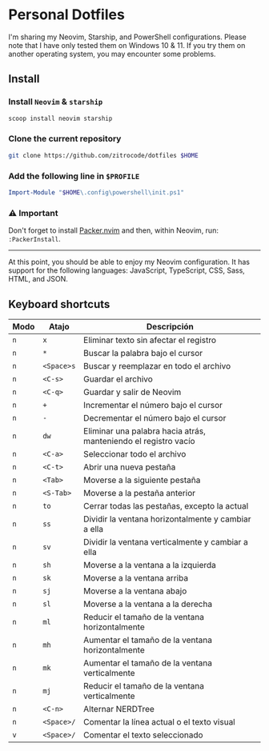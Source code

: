 # Personal Dotfiles

I'm sharing my Neovim, Starship, and PowerShell configurations. Please note that I have only tested them on Windows 10 & 11. If you try them on another operating system, you may encounter some problems.

## Install

### Install `Neovim` & `starship`

```bash
scoop install neovim starship
```

### Clone the current repository

```bash
git clone https://github.com/zitrocode/dotfiles $HOME
```

### Add the following line in `$PROFILE`

```PowerShell
Import-Module "$HOME\.config\powershell\init.ps1"
```

### ⚠ Important

Don't forget to install [Packer.nvim](https://github.com/wbthomason/packer.nvim) and then, within Neovim, run: `:PackerInstall`.

---

At this point, you should be able to enjoy my Neovim configuration. It has support for the following languages: JavaScript, TypeScript, CSS, Sass, HTML, and JSON.

## Keyboard shortcuts

| Modo | Atajo      | Descripción                                                     |
| ---- | ---------- | --------------------------------------------------------------- |
| `n`  | `x`        | Eliminar texto sin afectar el registro                          |
| `n`  | `*`        | Buscar la palabra bajo el cursor                                |
| `n`  | `<Space>s` | Buscar y reemplazar en todo el archivo                          |
| `n`  | `<C-s>`    | Guardar el archivo                                              |
| `n`  | `<C-q>`    | Guardar y salir de Neovim                                       |
| `n`  | `+`        | Incrementar el número bajo el cursor                            |
| `n`  | `-`        | Decrementar el número bajo el cursor                            |
| `n`  | `dw`       | Eliminar una palabra hacia atrás, manteniendo el registro vacío |
| `n`  | `<C-a>`    | Seleccionar todo el archivo                                     |
| `n`  | `<C-t>`    | Abrir una nueva pestaña                                         |
| `n`  | `<Tab>`    | Moverse a la siguiente pestaña                                  |
| `n`  | `<S-Tab>`  | Moverse a la pestaña anterior                                   |
| `n`  | `to`       | Cerrar todas las pestañas, excepto la actual                    |
| `n`  | `ss`       | Dividir la ventana horizontalmente y cambiar a ella             |
| `n`  | `sv`       | Dividir la ventana verticalmente y cambiar a ella               |
| `n`  | `sh`       | Moverse a la ventana a la izquierda                             |
| `n`  | `sk`       | Moverse a la ventana arriba                                     |
| `n`  | `sj`       | Moverse a la ventana abajo                                      |
| `n`  | `sl`       | Moverse a la ventana a la derecha                               |
| `n`  | `ml`       | Reducir el tamaño de la ventana horizontalmente                 |
| `n`  | `mh`       | Aumentar el tamaño de la ventana horizontalmente                |
| `n`  | `mk`       | Aumentar el tamaño de la ventana verticalmente                  |
| `n`  | `mj`       | Reducir el tamaño de la ventana verticalmente                   |
| `n`  | `<C-n>`    | Alternar NERDTree                                               |
| `n`  | `<Space>/` | Comentar la línea actual o el texto visual                      |
| `v`  | `<Space>/` | Comentar el texto seleccionado                                  |
